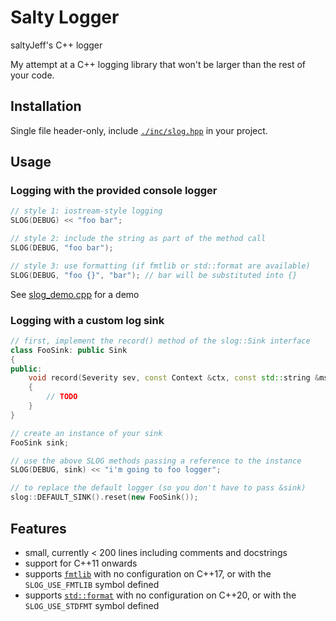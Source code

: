 # Salty Logger
saltyJeff's C++ logger

My attempt at a C++ logging library that won't be larger than the rest of your code.


## Installation
Single file header-only, include [`./inc/slog.hpp`](./inc/slog.hpp) in your project.

## Usage
### Logging with the provided console logger
```c++
// style 1: iostream-style logging
SLOG(DEBUG) << "foo bar";

// style 2: include the string as part of the method call
SLOG(DEBUG, "foo bar");

// style 3: use formatting (if fmtlib or std::format are available)
SLOG(DEBUG, "foo {}", "bar"); // bar will be substituted into {}
```
See [slog_demo.cpp](./slog_demo.cpp) for a demo

### Logging with a custom log sink
```c++
// first, implement the record() method of the slog::Sink interface
class FooSink: public Sink
{
public:
    void record(Severity sev, const Context &ctx, const std::string &msg) override
    {
        // TODO
    }
}

// create an instance of your sink
FooSink sink;

// use the above SLOG methods passing a reference to the instance
SLOG(DEBUG, sink) << "i'm going to foo logger";

// to replace the default logger (so you don't have to pass &sink)
slog::DEFAULT_SINK().reset(new FooSink());
```

## Features
* small, currently < 200 lines including comments and docstrings
* support for C++11 onwards
* supports [`fmtlib`](https://github.com/fmtlib/fmt/tree/master) with no configuration on C++17, or with the `SLOG_USE_FMTLIB` symbol defined
* supports [`std::format`](https://en.cppreference.com/w/cpp/utility/format/format) with no configuration on C++20, or with the `SLOG_USE_STDFMT` symbol defined
